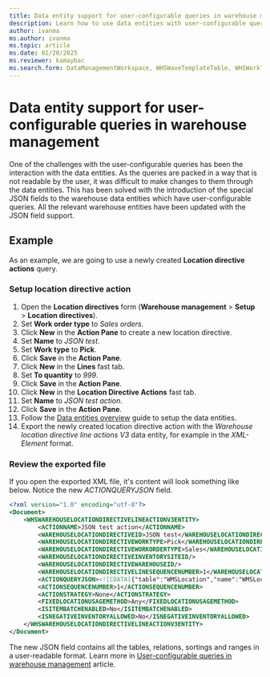 ```yaml
---
title: Data entity support for user-configurable queries in warehouse management
description: Learn how to use data entities with user-configurable queries in warehouse management.
author: ivanma
ms.author: ivanma
ms.topic: article
ms.date: 02/20/2025
ms.reviewer: kamaybac
ms.search.form: DataManagementWorkspace, WHSWaveTemplateTable, WHSWorkTemplateTable, WHSLocDirTable, WHSLaborStandards, WHSDocumentRouting, WHSWaveLabelTemplate, WHSWaveLabelLayout, WHSLabelLayoutDataSource, WHSContainerLabelRouting, WHSWaveFilterTable, WHSRFMenuItem, WHSClusterProfile, WHSLoadBuildTemplate, WHSCrossDockingTemplate, WHSContainerizationTable, WHSReplenishmentTemplates, WHSSlotTemplate, WHSOutboundSortTemplate, WHSCycleCountPlan, WHSCycleCountThreshold, WHSShipConsolidationPolicy, WHSShipConsolidationTemplate
---
```


# Data entity support for user-configurable queries in warehouse management

One of the challenges with the user-configurable queries has been the interaction with the data entities. As the queries are packed in a way that is not readable by the user, it was difficult to make changes to them through the data entities. This has been solved with the introduction of the special JSON fields to the warehouse data entities which have user-configurable queries. All the relevant warehouse entities have been updated with the JSON field support.

## Example

As an example, we are going to use a newly created **Location directive actions** query.

### Setup location directive action
1. Open the **Location directives** form (**Warehouse management** > **Setup** > **Location directives**).
1. Set **Work order type** to *Sales orders*.
1. Click **New** in the **Action Pane** to create a new location directive.
1. Set **Name** to *JSON test*.
1. Set **Work type** to **Pick**.
1. Click **Save** in the **Action Pane**.
1. Click **New** in the **Lines** fast tab.
1. Set **To quantity** to *999*.
1. Click **Save** in the **Action Pane**.
1. Click **New** in the **Location Directive Actions** fast tab.
1. Set **Name** to *JSON test action*.
1. Click **Save** in the **Action Pane**.
1. Follow the [Data entities overview](../../fin-ops-core/dev-itpro/data-entities/data-entities.md) guide to setup the data entities.
1. Export the newly created location directive action with the *Warehouse location directive line actions V3* data entity, for example in the *XML-Element* format.

### Review the exported file

If you open the exported XML file, it's content will look something like below. Notice the new *ACTIONQUERYJSON* field.

```xml
<?xml version="1.0" encoding="utf-8"?>
<Document>
	<WHSWAREHOUSELOCATIONDIRECTIVELINEACTIONV3ENTITY>
		<ACTIONNAME>JSON test action</ACTIONNAME>
		<WAREHOUSELOCATIONDIRECTIVEID>JSON test</WAREHOUSELOCATIONDIRECTIVEID>
		<WAREHOUSELOCATIONDIRECTIVEWORKTYPE>Pick</WAREHOUSELOCATIONDIRECTIVEWORKTYPE>
		<WAREHOUSELOCATIONDIRECTIVEWORKORDERTYPE>Sales</WAREHOUSELOCATIONDIRECTIVEWORKORDERTYPE>
		<WAREHOUSELOCATIONDIRECTIVEINVENTORYSITEID/>
		<WAREHOUSELOCATIONDIRECTIVEWAREHOUSEID/>
		<WAREHOUSELOCATIONDIRECTIVELINESEQUENCENUMBER>1</WAREHOUSELOCATIONDIRECTIVELINESEQUENCENUMBER>
		<ACTIONQUERYJSON><![CDATA[{"table":"WMSLocation","name":"WMSLocation","firstOnly":false,"fetchMode":1,"type":"InnerJoin","fields":["inventLocationId","LocProfileId","wMSLocationId"],"links":[],"ranges":[{"field":"wMSLocationId","rangeStatus":"Open"},{"field":"inventLocationId","rangeStatus":"Locked"}],"joins":[{"table":"InventSum","name":"InventSum","firstOnly":false,"fetchMode":0,"type":"InnerJoin","fields":["configId","InventBatchId","InventColorId","InventDimension1","InventDimension10","InventDimension11","InventDimension12","InventDimension2","InventDimension3","InventDimension4","InventDimension5","InventDimension6","InventDimension7","InventDimension8","InventDimension9","InventDimId","InventGtdId_RU","InventLocationId","InventOwnerId_RU","InventProfileId_RU","InventSerialId","InventSiteId","InventSizeId","InventStatusId","InventStyleId","InventVersionId","ItemId","LicensePlateId","PhysicalInvent","wMSLocationId","wMSPalletId"],"links":[{"field":"inventLocationId","relatedField":"InventLocationId","table":"WMSLocation","relatedTable":"InventSum","joinRelation":""},{"field":"wMSLocationId","relatedField":"wMSLocationId","table":"WMSLocation","relatedTable":"InventSum","joinRelation":""}],"ranges":[{"field":"PhysicalInvent","value":">0","rangeStatus":"Locked"},{"field":"ItemId","rangeStatus":"Open"},{"field":"ClosedQty","value":"No","rangeStatus":"Locked"}]}]}]]></ACTIONQUERYJSON>
		<ACTIONSEQUENCENUMBER>1</ACTIONSEQUENCENUMBER>
		<ACTIONSTRATEGY>None</ACTIONSTRATEGY>
		<FIXEDLOCATIONUSAGEMETHOD>Any</FIXEDLOCATIONUSAGEMETHOD>
		<ISITEMBATCHENABLED>No</ISITEMBATCHENABLED>
		<ISNEGATIVEINVENTORYALLOWED>No</ISNEGATIVEINVENTORYALLOWED>
	</WHSWAREHOUSELOCATIONDIRECTIVELINEACTIONV3ENTITY>
</Document>
```

The new JSON field contains all the tables, relations, sortings and ranges in a user-readable format. Learn more in [User-configurable queries in warehouse management](user-configurable-queries-in-warehouse-management.md) article.
